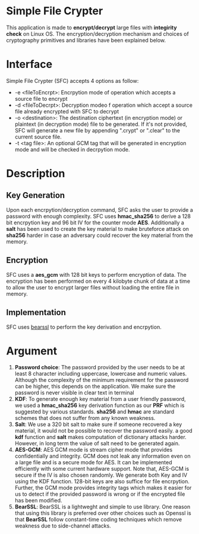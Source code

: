 # Simple File Crypter

This application is made to **encrypt/decrypt** large files with **integirity check** on Linux OS. The encryption/decryption mechanism and choices of cryptography primitives and libraries have been explained below.
# Interface
Simple File Crypter (SFC) accepts 4 options as follow:
 - -e \<fileToEncrpt>: Encrpytion mode of operation which accepts a source file to encrypt
 - -d \<fileToDecrpt>: Decryption modeo f operation which accept a source file already encrypted with SFC to decrypt
 - -o \<destination>: The destination ciphertext (in encryption mode) or plaintext (in decryption mode) file to be generated. If it's not provided, SFC will generate a new file by appending \".crypt" or \".clear" to the current source file. 
 - -t \<tag file>: An optional GCM tag that will be generated in encryption mode and will be checked in decrpytion mode. 

# Description
## Key Generation
Upon each encrpytion/decryption command, SFC asks the user to provide a password with enough complexity. SFC uses **hmac_sha256** to derive a 128 bit encrpytion key and 96 bit IV for the counter mode **AES**. Additionally a **salt** has been used to create the key material to make bruteforce attack on **sha256** harder in case an adversary could recover the key material from the memory.

## Encryption
SFC uses a **aes_gcm** with 128 bit keys to perform encryption of data. The encryption has been performed on every 4 kilobyte chunk of data at a time to allow the user to encrypt larger files without loading the entire file in memory. 

## Implementation
SFC uses [bearssl](https://www.bearssl.org) to perform the key derivation and encrpytion. 


# Argument

 1. **Password choice**:  The password provided by the user needs to be at least 8 character including uppercase, lowercase and numeric values. Although the complexity of the minimum requirement for the password can be higher, this depends on the application. We make sure the password is never visible in clear text in terminal 
 2. **KDF**: To generate enough key material from a user friendly password, we used a **hmac_sha256** key derivation function as our **PRF** which is suggested by various standards. **sha256** and **hmac** are standard schemes that does not suffer from any known weakness. 
 3. **Salt**: We use a 320 bit salt to make sure if someone recovered a key material, it would not be possible to recover the password easily. a good **kdf**  function and **salt** makes computation of dictionary attacks harder. However, in long term the value of salt need to be generated again.
 4. **AES-GCM**: AES GCM mode is stream cipher mode that provides confidentially and integrity. GCM does not leak any information even on a large file and is a secure mode for AES.  It can be implemented efficiently with some current hardware support. Note that, AES-GCM is secure if the IV is also chosen randomly. We generate both Key and IV using the KDF function. 128-bit keys are also suffice for file encrpytion. Further, the GCM mode provides integrity tags which makes it easier for us to detect if the provided password is wrong or if the encrypted file has been modified. 
 5. **BearSSL**: BearSSL is a lightweght and simple to use library. One reason that using this library is preferred over other choices such as Openssl is that **BearSSL** follow constant-time coding techniques which remove weakness due to side-channel attacks. 


